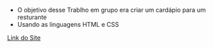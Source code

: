 * O objetivo desse Trablho em grupo era criar um cardápio para um resturante
* Usando as linguagens HTML e CSS

[Link do Site](https://jaoduarte.github.io/Rial-Pizzas/Rial-Pizzas/principal/principal.html)
